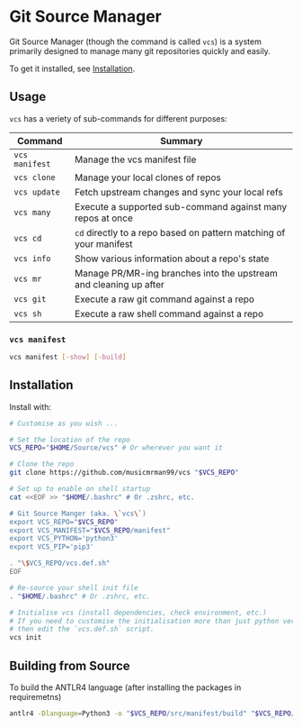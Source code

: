 # Git Source Manager

Git Source Manager (though the command is called `vcs`) is a system primarily designed to manage many git repositories quickly and easily.

To get it installed, see [Installation](#installation).

## Usage

`vcs` has a veriety of sub-commands for different purposes:

| Command        | Summary                                                            |
|----------------|--------------------------------------------------------------------|
| `vcs manifest` | Manage the vcs manifest file                                       |
| `vcs clone`    | Manage your local clones of repos                                  |
| `vcs update`   | Fetch upstream changes and sync your local refs                    |
| `vcs many`     | Execute a supported sub-command against many repos at once         |
| `vcs cd`       | `cd` directly to a repo based on pattern matching of your manifest |
| `vcs info`     | Show various information about a repo's state                      |
| `vcs mr`       | Manage PR/MR-ing branches into the upstream and cleaning up after  |
| `vcs git`      | Execute a raw git command against a repo                           |
| `vcs sh`       | Execute a raw shell command against a repo                         |

### `vcs manifest`

```sh
vcs manifest [-show] [-build]
```

## Installation

Install with:
```sh
# Customise as you wish ...

# Set the location of the repo
VCS_REPO="$HOME/Source/vcs" # Or wherever you want it

# Clone the repo
git clone https://github.com/musicmrman99/vcs "$VCS_REPO"

# Set up to enable on shell startup
cat <<EOF >> "$HOME/.bashrc" # Or .zshrc, etc.

# Git Source Manger (aka. \`vcs\`)
export VCS_REPO="$VCS_REPO"
export VCS_MANIFEST="$VCS_REPO/manifest"
export VCS_PYTHON='python3'
export VCS_PIP='pip3'

. "\$VCS_REPO/vcs.def.sh"
EOF

# Re-source your shell init file
. "$HOME/.bashrc" # Or .zshrc, etc.

# Initialise vcs (install dependencies, check environment, etc.)
# If you need to customise the initialisation more than just python version,
# then edit the `vcs.def.sh` script.
vcs init
```

## Building from Source

To build the ANTLR4 language (after installing the packages in requiremetns)

```sh
antlr4 -Dlanguage=Python3 -o "$VCS_REPO/src/manifest/build" "$VCS_REPO/src/manifest/Manifest.g4"
```
